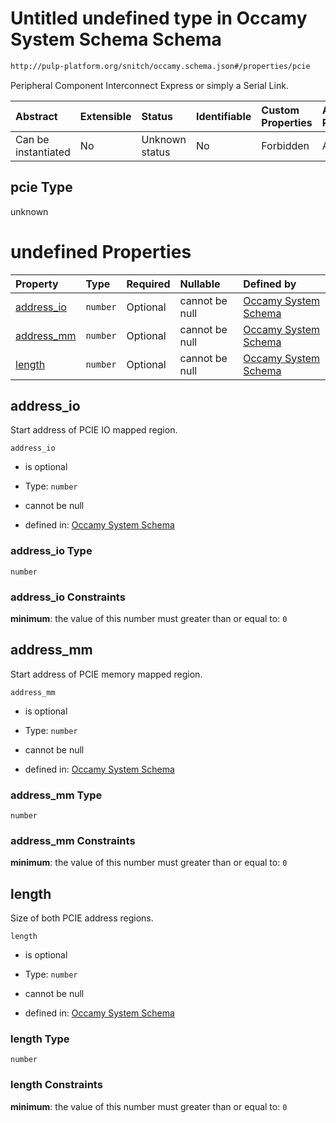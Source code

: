 # Untitled undefined type in Occamy System Schema Schema

```txt
http://pulp-platform.org/snitch/occamy.schema.json#/properties/pcie
```

Peripheral Component Interconnect Express or simply a Serial Link.

| Abstract            | Extensible | Status         | Identifiable | Custom Properties | Additional Properties | Access Restrictions | Defined In                                                       |
| :------------------ | :--------- | :------------- | :----------- | :---------------- | :-------------------- | :------------------ | :--------------------------------------------------------------- |
| Can be instantiated | No         | Unknown status | No           | Forbidden         | Allowed               | none                | [occamy.schema.json*](occamy.schema.json "open original schema") |

## pcie Type

unknown

# undefined Properties

| Property                  | Type     | Required | Nullable       | Defined by                                                                                                                                                          |
| :------------------------ | :------- | :------- | :------------- | :------------------------------------------------------------------------------------------------------------------------------------------------------------------ |
| [address_io](#address_io) | `number` | Optional | cannot be null | [Occamy System Schema](occamy-properties-pcie-properties-address_io.md "http://pulp-platform.org/snitch/occamy.schema.json#/properties/pcie/properties/address_io") |
| [address_mm](#address_mm) | `number` | Optional | cannot be null | [Occamy System Schema](occamy-properties-pcie-properties-address_mm.md "http://pulp-platform.org/snitch/occamy.schema.json#/properties/pcie/properties/address_mm") |
| [length](#length)         | `number` | Optional | cannot be null | [Occamy System Schema](occamy-properties-pcie-properties-length.md "http://pulp-platform.org/snitch/occamy.schema.json#/properties/pcie/properties/length")         |

## address_io

Start address of PCIE IO mapped region.

`address_io`

*   is optional

*   Type: `number`

*   cannot be null

*   defined in: [Occamy System Schema](occamy-properties-pcie-properties-address_io.md "http://pulp-platform.org/snitch/occamy.schema.json#/properties/pcie/properties/address_io")

### address_io Type

`number`

### address_io Constraints

**minimum**: the value of this number must greater than or equal to: `0`

## address_mm

Start address of PCIE memory mapped region.

`address_mm`

*   is optional

*   Type: `number`

*   cannot be null

*   defined in: [Occamy System Schema](occamy-properties-pcie-properties-address_mm.md "http://pulp-platform.org/snitch/occamy.schema.json#/properties/pcie/properties/address_mm")

### address_mm Type

`number`

### address_mm Constraints

**minimum**: the value of this number must greater than or equal to: `0`

## length

Size of both PCIE address regions.

`length`

*   is optional

*   Type: `number`

*   cannot be null

*   defined in: [Occamy System Schema](occamy-properties-pcie-properties-length.md "http://pulp-platform.org/snitch/occamy.schema.json#/properties/pcie/properties/length")

### length Type

`number`

### length Constraints

**minimum**: the value of this number must greater than or equal to: `0`
